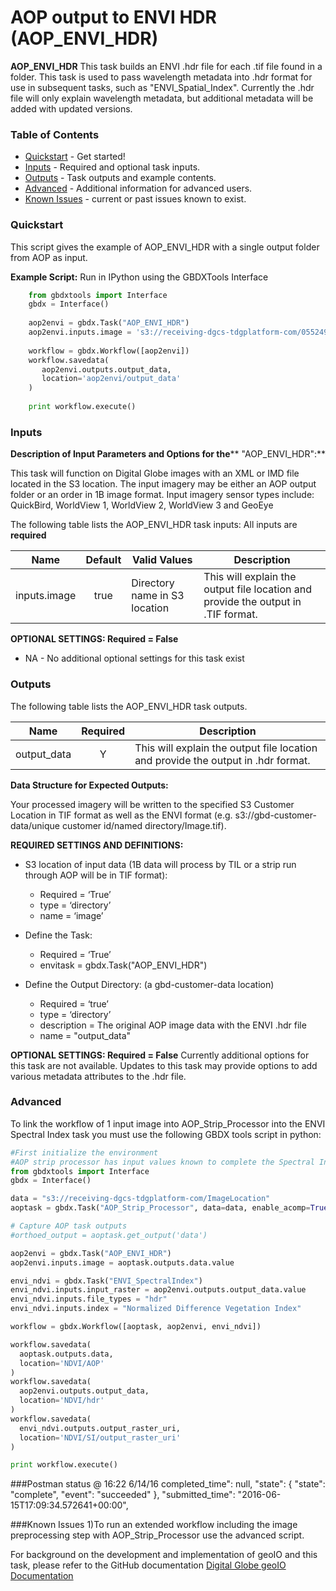 # AOP output to ENVI HDR (AOP_ENVI_HDR)

**AOP_ENVI_HDR** This task builds an ENVI .hdr file for each .tif file found in a folder. This task is used to pass wavelength metadata into .hdr format for use in subsequent tasks, such as "ENVI_Spatial_Index".  Currently the .hdr file will only explain wavelength metadata, but additional metadata will be added with updated versions.  

### Table of Contents
 * [Quickstart](#quickstart) - Get started!
 * [Inputs](#inputs) - Required and optional task inputs.
 * [Outputs](#outputs) - Task outputs and example contents.
 * [Advanced](#advanced) - Additional information for advanced users.
 * [Known Issues](#known-issues) - current or past issues known to exist.
 
### Quickstart

This script gives the example of AOP_ENVI_HDR with a single output folder from AOP as input. 

**Example Script:** Run in IPython using the GBDXTools Interface

```python	
    from gbdxtools import Interface
    gbdx = Interface()
    
    aop2envi = gbdx.Task("AOP_ENVI_HDR")
    aop2envi.inputs.image = 's3://receiving-dgcs-tdgplatform-com/055249130010_01_003'
    
    workflow = gbdx.Workflow([aop2envi])
    workflow.savedata(
       aop2envi.outputs.output_data,
       location='aop2envi/output_data'
    )
    
    print workflow.execute()
```	

### Inputs	
**Description of Input Parameters and Options for the**** "AOP_ENVI_HDR":**

This task will function on Digital Globe images with an XML or IMD file located in the S3 location.  The input imagery may be either an AOP output folder or an order in 1B image format.
Input imagery sensor types include: QuickBird, WorldView 1, WorldView 2, WorldView 3 and GeoEye

The following table lists the AOP_ENVI_HDR task inputs:
All inputs are **required**

Name                     |       Default         |        Valid Values             |   Description
-------------------------|:---------------------:|---------------------------------|-----------------
inputs.image             |         true          | Directory name in S3 location   | This will explain the output file location and provide the output in .TIF format.

**OPTIONAL SETTINGS: Required = False**

* NA - No additional optional settings for this task exist

### Outputs

The following table lists the AOP_ENVI_HDR task outputs.

Name        | Required |   Description
------------|:--------:|-----------------
output_data |     Y    | This will explain the output file location and provide the output in .hdr format.

**Data Structure for Expected Outputs:**

Your processed imagery will be written to the specified S3 Customer Location in TIF format as well as the ENVI format (e.g. s3://gbd-customer-data/unique customer id/named directory/Image.tif).  


**REQUIRED SETTINGS AND DEFINITIONS:**

* S3 location of input data (1B data will process by TIL or a strip run through AOP will be in TIF format):
    * Required = ‘True’
    * type = ‘directory’
    * name = ‘image’
    
* Define the Task:
    * Required = ‘True’
    * envitask = gbdx.Task("AOP_ENVI_HDR")

* Define the Output Directory: (a gbd-customer-data location)
    * Required = ‘true’
    * type = ‘directory’
	* description = The original AOP image data with the ENVI .hdr file
    * name = "output_data"
	
**OPTIONAL SETTINGS: Required = False**
Currently additional options for this task are not available.  Updates to this task may provide options to add various metadata attributes to the .hdr file.  

### Advanced

To link the workflow of 1 input image into AOP_Strip_Processor into the ENVI Spectral Index task you must use the following GBDX tools script in python:

```python
#First initialize the environment 
#AOP strip processor has input values known to complete the Spectral Index task
from gbdxtools import Interface
gbdx = Interface()

data = "s3://receiving-dgcs-tdgplatform-com/ImageLocation"
aoptask = gbdx.Task("AOP_Strip_Processor", data=data, enable_acomp=True, enable_pansharpen=False, enable_dra=False, bands='MS')

# Capture AOP task outputs 
#orthoed_output = aoptask.get_output('data')

aop2envi = gbdx.Task("AOP_ENVI_HDR")
aop2envi.inputs.image = aoptask.outputs.data.value

envi_ndvi = gbdx.Task("ENVI_SpectralIndex")
envi_ndvi.inputs.input_raster = aop2envi.outputs.output_data.value
envi_ndvi.inputs.file_types = "hdr"
envi_ndvi.inputs.index = "Normalized Difference Vegetation Index"

workflow = gbdx.Workflow([aoptask, aop2envi, envi_ndvi])

workflow.savedata(
  aoptask.outputs.data,
  location='NDVI/AOP'
)
workflow.savedata(
  aop2envi.outputs.output_data,
  location='NDVI/hdr'
)
workflow.savedata(
  envi_ndvi.outputs.output_raster_uri,
  location='NDVI/SI/output_raster_uri'
)

print workflow.execute()

```
  
###Postman status @ 16:22 6/14/16
completed_time": null,
  "state": {
    "state": "complete",
    "event": "succeeded"
  },
  "submitted_time": "2016-06-15T17:09:34.572641+00:00",
 

###Known Issues
1)To run an extended workflow including the image preprocessing step with AOP_Strip_Processor use the advanced script. 
 
For background on the development and implementation of geoIO and this task, please refer to the GitHub documentation [ Digital Globe geoIO Documentation](https://github.com/digitalglobe/geoio)

